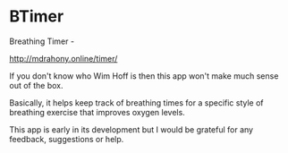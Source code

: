 # BTimer
Breathing Timer -

http://mdrahony.online/timer/

If you don't know who Wim Hoff is then this app won't make much sense out of the box.

Basically, it helps keep track of breathing times for a specific style of breathing exercise that improves oxygen levels.

This app is early in its development but I would be grateful for any feedback, suggestions or help.


